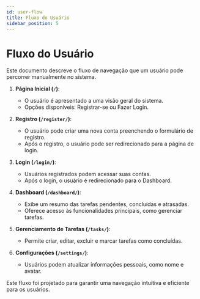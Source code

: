 ```yaml
---
id: user-flow
title: Fluxo do Usuário
sidebar_position: 5
---
```


# Fluxo do Usuário

Este documento descreve o fluxo de navegação que um usuário pode percorrer manualmente no sistema.

1. **Página Inicial (`/`)**:
   - O usuário é apresentado a uma visão geral do sistema.
   - Opções disponíveis: Registrar-se ou Fazer Login.

2. **Registro (`/register/`)**:
   - O usuário pode criar uma nova conta preenchendo o formulário de registro.
   - Após o registro, o usuário pode ser redirecionado para a página de login.

3. **Login (`/login/`)**:
   - Usuários registrados podem acessar suas contas.
   - Após o login, o usuário é redirecionado para o Dashboard.

4. **Dashboard (`/dashboard/`)**:
   - Exibe um resumo das tarefas pendentes, concluídas e atrasadas.
   - Oferece acesso às funcionalidades principais, como gerenciar tarefas.

5. **Gerenciamento de Tarefas (`/tasks/`)**:
   - Permite criar, editar, excluir e marcar tarefas como concluídas.

6. **Configurações (`/settings/`)**:
   - Usuários podem atualizar informações pessoais, como nome e avatar.

Este fluxo foi projetado para garantir uma navegação intuitiva e eficiente para os usuários.